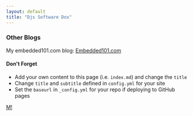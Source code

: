 ```yaml
---
layout: default
title: "Djs Software Dox"
---
```


### Other Blogs

My embedded101.com blog: [Embedded101.com](http://embedded101.com/Blogs/David-Jones) 


#### Don't Forget

- Add your own content to this page (i.e. `index.md`) and change the `title`
- Change `title` and `subtitle` defined in `config.yml` for your site
- Set the `baseurl` in `_config.yml` for your repo if deploying to GitHub pages


[M!](https://marketplace.visualstudio.com/items?itemName=MadsKristensen.MarkdownEditor)